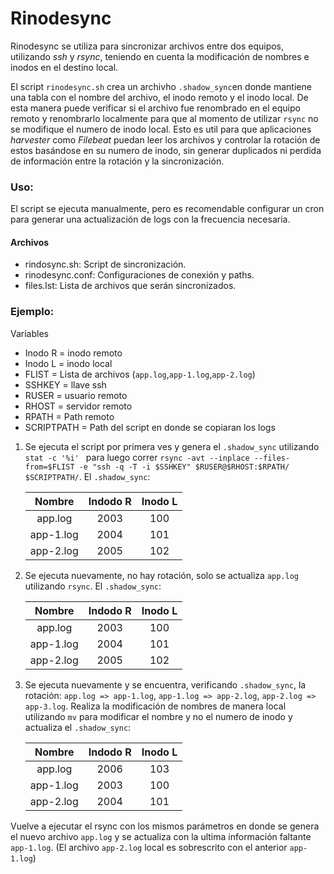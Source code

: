 # Rinodesync

Rinodesync se utiliza para sincronizar archivos entre dos equipos, utilizando *ssh* y *rsync*, teniendo en cuenta la modificación de nombres e inodos en el destino local.

El script `rinodesync.sh` crea un archivho `.shadow_sync`en donde mantiene una tabla con el nombre del archivo, el inodo remoto y el inodo local. De esta manera puede verificar si el archivo fue renombrado en el equipo remoto y renombrarlo localmente para que al momento de utilizar `rsync` no se modifique el numero de inodo local. Esto es util para que aplicaciones *harvester* como *Filebeat* puedan leer los archivos y controlar la rotación de estos basándose en su numero de inodo, sin generar duplicados ni perdida de información entre la rotación y la sincronización. 


### Uso: 
El script se ejecuta manualmente, pero es recomendable configurar un cron para generar una actualización de logs con la frecuencia necesaria.

#### Archivos
 
- rindosync.sh: Script de sincronización.
- rinodesync.conf: Configuraciones de conexión y paths. 
- files.lst: Lista de archivos que serán sincronizados.

<div style="page-break-after: always;"></div>

### Ejemplo:

Variables 

* Inodo R = inodo remoto
* Inodo L = inodo local
* FLIST = Lista de archivos (`app.log`,`app-1.log`,`app-2.log`)
* SSHKEY = llave ssh
* RUSER = usuario remoto
* RHOST = servidor remoto
* RPATH = Path remoto
* SCRIPTPATH = Path del script en donde se copiaran los logs

1. Se ejecuta el script por primera ves y genera el `.shadow_sync` utilizando `stat -c '%i' ` para luego correr `rsync -avt --inplace --files-from=$FLIST -e "ssh -q -T -i $SSHKEY" $RUSER@$RHOST:$RPATH/ $SCRIPTPATH/`. El `.shadow_sync`: 

	| Nombre    | Indodo R | Inodo L |
	|:---------:|:--------:|:-------:|
	| app.log   | 2003     | 100     |
	| app-1.log | 2004     | 101     |
	| app-2.log | 2005     | 102     |

2. Se ejecuta nuevamente, no hay rotación, solo se actualiza `app.log` utilizando `rsync`. El `.shadow_sync`: 

	| Nombre    | Indodo R | Inodo L |
	|:---------:|:--------:|:-------:|
	| app.log   | 2003     | 100     |
	| app-1.log | 2004     | 101     |
	| app-2.log | 2005     | 102     |

3. Se ejecuta nuevamente y se encuentra, verificando `.shadow_sync`, la rotación: `app.log => app-1.log`, `app-1.log => app-2.log`, `app-2.log => app-3.log`.
Realiza la modificación de nombres de manera local utilizando `mv` para modificar el nombre y no el numero de inodo y actualiza el `.shadow_sync`:

	| Nombre    | Indodo R | Inodo L |
	|:---------:|:--------:|:-------:|
	| app.log   | 2006     | 103     |
	| app-1.log | 2003     | 100     |
	| app-2.log | 2004     | 101     |
Vuelve a ejecutar el rsync con los mismos parámetros en donde se genera el nuevo archivo `app.log` y se actualiza con la ultima información faltante `app-1.log`. (El archivo `app-2.log` local es sobrescrito con el anterior `app-1.log`)
